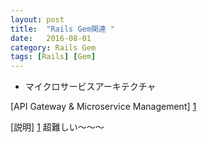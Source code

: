 ```yaml
---
layout: post
title:  "Rails Gem関連 "
date:   2016-08-01
category: Rails Gem
tags: [Rails] [Gem]
---
```


- マイクロサービスアーキテクチャ   

[API Gateway & Microservice Management] [1]

[1]: https://github.com/Mashape/kong

[説明] [1]
超難しい～～～

[1]: http://qiita.com/awakia/items/235cf6fd299634391ce6